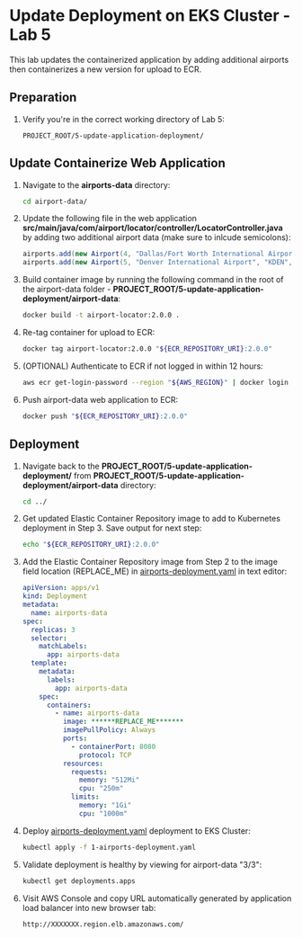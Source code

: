 # Update Deployment on EKS Cluster - Lab 5

This lab updates the containerized application by adding additional airports then containerizes a new version for upload to ECR.

## Preparation

1. Verify you're in the correct working directory of Lab 5:

    ```text
    PROJECT_ROOT/5-update-application-deployment/
    ```

## Update Containerize Web Application

1. Navigate to the **airports-data** directory:

    ```bash
    cd airport-data/
    ```

2. Update the following file in the web application **src/main/java/com/airport/locator/controller/LocatorController.java** by adding two additional airport data (make sure to inlcude semicolons):

    ```java
    airports.add(new Airport(4, "Dallas/Fort Worth International Airport", "KDFW", "Dallas-Fort, TX", "606"));
    airports.add(new Airport(5, "Denver International Airport", "KDEN", "Denver, CO", "5433"));
    ```

3. Build container image by running the following command in the root of the airport-data folder - **PROJECT_ROOT/5-update-application-deployment/airport-data**:

    ```bash
    docker build -t airport-locator:2.0.0 .
    ```

4. Re-tag container for upload to ECR:

    ```bash
    docker tag airport-locator:2.0.0 "${ECR_REPOSITORY_URI}:2.0.0"
    ```

5. (OPTIONAL) Authenticate to ECR if not logged in within 12 hours:

    ```bash
    aws ecr get-login-password --region "${AWS_REGION}" | docker login --username AWS --password-stdin "${ACCOUNT_ID}.dkr.ecr.${AWS_REGION}.amazonaws.com"
    ```

6. Push airport-data web application to ECR:

    ```bash
    docker push "${ECR_REPOSITORY_URI}:2.0.0"
    ```

## Deployment

1. Navigate back to the **PROJECT_ROOT/5-update-application-deployment/** from **PROJECT_ROOT/5-update-application-deployment/airport-data** directory:

    ```bash
    cd ../
    ```

2. Get updated Elastic Container Repository image to add to Kubernetes deployment in Step 3. Save output for next step:

    ```bash
    echo "${ECR_REPOSITORY_URI}:2.0.0"
    ```

3. Add the Elastic Container Repository image from Step 2 to the image field location (REPLACE_ME) in [airports-deployment.yaml](./1-airports-deployment.yaml) in text editor:

    ```yaml
    apiVersion: apps/v1
    kind: Deployment
    metadata:
      name: airports-data
    spec:
      replicas: 3
      selector:
        matchLabels:
          app: airports-data
      template:
        metadata:
          labels:
            app: airports-data
        spec:
          containers:
            - name: airports-data
              image: ******REPLACE_ME*******
              imagePullPolicy: Always
              ports:
                - containerPort: 8080
                  protocol: TCP
              resources:
                requests:
                  memory: "512Mi"
                  cpu: "250m"
                limits:
                  memory: "1Gi"
                  cpu: "1000m"
    ```

4. Deploy [airports-deployment.yaml](./1-airports-deployment.yaml) deployment to EKS Cluster:

    ```bash
    kubectl apply -f 1-airports-deployment.yaml
    ```

5. Validate deployment is healthy by viewing for airport-data "3/3":

    ```bash
    kubectl get deployments.apps
    ```

6. Visit AWS Console and copy URL automatically generated by application load balancer into new browser tab:

   ```text
   http://XXXXXXX.region.elb.amazonaws.com/
   ```
